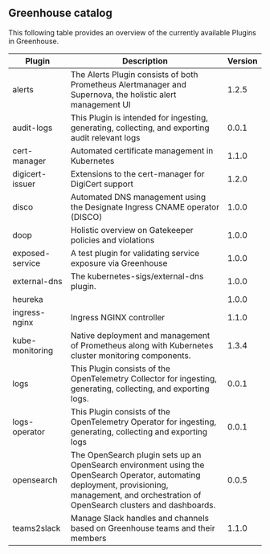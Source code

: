 Greenhouse catalog
------------------

This following table provides an overview of the currently available Plugins in Greenhouse.

| Plugin | Description | Version |
| -------- | ------- | ------- |
| alerts|The Alerts Plugin consists of both Prometheus Alertmanager and Supernova, the holistic alert management UI|1.2.5|
| audit-logs|This Plugin is intended for ingesting, generating, collecting, and exporting audit relevant logs |0.0.1|
| cert-manager|Automated certificate management in Kubernetes|1.1.0|
| digicert-issuer|Extensions to the cert-manager for DigiCert support|1.2.0|
| disco|Automated DNS management using the Designate Ingress CNAME operator (DISCO)|1.0.0|
| doop|Holistic overview on Gatekeeper policies and violations|1.0.0|
| exposed-service|A test plugin for validating service exposure via Greenhouse|1.0.0|
| external-dns|The kubernetes-sigs/external-dns plugin.|1.0.0|
| heureka||1.0.0|
| ingress-nginx|Ingress NGINX controller|1.1.0|
| kube-monitoring|Native deployment and management of Prometheus along with Kubernetes cluster monitoring components.|1.3.4|
| logs|This Plugin consists of the OpenTelemetry Collector for ingesting, generating, collecting, and exporting logs.|0.0.1|
| logs-operator |This Plugin consists of the OpenTelemetry Operator for ingesting, generating, collecting and exporting logs |0.0.1|
| opensearch|The OpenSearch plugin sets up an OpenSearch environment using the OpenSearch Operator, automating deployment, provisioning, management, and orchestration of OpenSearch clusters and dashboards.|0.0.5|
| teams2slack|Manage Slack handles and channels based on Greenhouse teams and their members|1.1.0|
